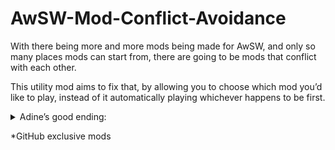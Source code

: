 # AwSW-Mod-Conflict-Avoidance

With there being more and more mods being made for AwSW, and only so many places mods can start from, there are going to be mods that conflict with each other.

This utility mod aims to fix that, by allowing you to choose which mod you’d like to play, instead of it automatically playing whichever happens to be first.

<details>
This mod is currently compatible with:
<summary>Adine’s good ending:</summary>
  
+ Adine Romantic ending
+ Adine Sopping*
+ Freefall
  
<summary>Anna’s good ending:</summary>
  
+ Anna and Adine’s better ending*
+ Not-So-Tragic Hero
+ A Trip to the Woods
  
 <summary>Anna’s romance scene:</summary>
  
+ Lewd Anna scene*
+ BangOk*
</details>

*GitHub exclusive mods
